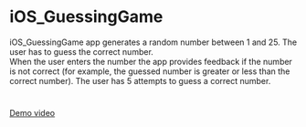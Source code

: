 # iOS_GuessingGame

iOS_GuessingGame app generates a random number between 1 and 25. The user has to guess the correct number. </br>
When the user enters the number the app provides feedback if the number is not correct (for example, the guessed number is greater or less than the correct number).
The user has 5 attempts to guess a correct number.

#
<a href="https://drive.google.com/file/d/1USEVCQI5P4kmqyqgzunjsyQoDneGsQ1Q/view?usp=sharing" target="_blank">Demo video</a>

